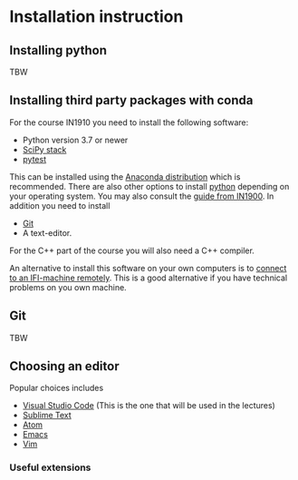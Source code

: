 # Installation instruction

## Installing python
TBW

## Installing third party packages with conda

For the course IN1910 you need to install the following software:

- Python version 3.7 or newer
- [SciPy stack](https://www.scipy.org/stackspec.html)
- [pytest](https://docs.pytest.org/en/stable/getting-started.html)

This can be installed using the [Anaconda distribution](https://www.anaconda.com/distribution/#download-section) which is recommended. There are also other options to install [python](https://realpython.com/installing-python/) depending on your operating system. You may also consult the [guide from IN1900](https://www.uio.no/studier/emner/matnat/ifi/IN1900/h18/ressurser/installering.html). In addition you need to install

- [Git](https://git-scm.com/downloads)
- A text-editor. 

For the C++ part of the course you will also need a C++ compiler.

An alternative to install this software on your own computers is to [connect to an IFI-machine remotely](https://termvakt.uio.no/Fjerninnlogging). This is a good alternative if you have technical problems on you own machine.


## Git
TBW

## Choosing an editor

Popular choices includes
  - [Visual Studio Code](https://code.visualstudio.com) (This is the one that will be used in the lectures)
  - [Sublime Text](https://www.sublimetext.com)
  - [Atom](https://atom.io)
  - [Emacs](https://www.gnu.org/software/emacs/)
  - [Vim](https://www.vim.org/download.php)

### Useful extensions
